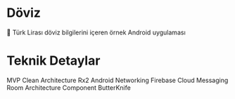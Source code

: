 # Döviz
🏦 Türk Lirası döviz bilgilerini içeren örnek Android uygulaması

# Teknik Detaylar
MVP Clean Architecture
Rx2 Android Networking
Firebase Cloud Messaging
Room Architecture Component
ButterKnife
